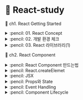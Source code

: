# :sunflower: React-study
:open_file_folder: ch1. React Getting Started

<details>
<summary> :pencil: 01. React Concept  </summary>
<div markdown="1">

## 01. React Concept 
### :pushpin: React 란 무엇일까?
> React 는 사용자 인터페이스(User Interface)를 만들기 위한 Javascript 라이브러리이다. <br>
> React 를 이해하기 위해 DOM(Document Object Model)을 알아야한다. <br>
> DOM 은 자바스크립트에서 HTML에 접근할 수 있도록 요소들을 객체화하여 사용할 수 있도록 한다.<br>
> DOM은 HTML이나 XML 문서의 interface 이다.
### :pushpin: Virtual DOM
가상 DOM은 DOM이 생성되기 전, 이전 상태 값과 수정사항을 비교하여 달라진 부분만 DOM 에게 한번에 전달하여 한번만 렌더링을 진행한다.
### :pushpin: Why virtual DOM?
- DOM 을 직접 제어하는 경우
    - 바뀐 부분만 정확히 바꿔야 한다.
- DOM을 직접 제어하지 않는 경우
    - 가상의 돔 트리를 사용해서,
    - 이전 상태를 비교하여, 
    - 바뀐 부분을 찾아내서 자동으로 바꾼다.
### :pushpin: 컴포넌트
- React는 UI를 여러 컴포넌트로 만들어 사용하므로 재사용성이 높다.
- 프로젝트가 복잡해지더라도 코드 유지보수 및 관리에 용이하다.
</div>
</details>

<details>
<summary> :pencil: 02. 개발 환경 체크  </summary>
<div markdown="1">

## 필요한 개발환경
- Node.js
    - installer
    - nvm
- Browser (Chrome)
- Git
- VSCode
</div>
</details>

<details>
<summary> :pencil: 03. React 라이브러리(1)  </summary>
<div markdown="1">

## 리액트가 하는 일
리액트의 핵심 모듈 2개로 리액트가 하는 일 알아보기
### :one: 리액트 컴포넌트 => HTMLElement 연결하기
"만들어진 리액트 컴포넌트"를 실제 HTMLElement에 연결할 때 ReactDOM 라이브러리를 이용한다.
```js
import ReactDOM from 'react-dom';
```
### :two: 리액트 컴포넌트 만들기
```js
import React from 'react';
```
## 파일 생성 예제
### :one: 프로젝트 시작하기
```
$ npm init -y
$ npx serve
```
### :two: index.html 파일 생성
[CDN 링크](https://reactjs.org/docs/cdn-links.html)
위 사이트에 접속하여 링크를 body 부분에 추가해준다
- index.html
```html
<body>
    <script crossorigin src="https://unpkg.com/react@18/umd/react.development.js"></script>
    <script crossorigin src="https://unpkg.com/react-dom@18/umd/react-dom.development.js"></script>
</body>
```

</div>
</details>





:open_file_folder: ch2. React Component

<details>
<summary> :pencil: React Component 만드는법  </summary>
<div markdown="1">

## React Component 만드는법 - 2가지
### class 컴포넌트
```js
import React from 'react';

// 정의
class ClassComponent extends React.Component {
    render() { 
        // 항상 return 해주어야 한다.
        return (<div>Hello</div>);
    }
}

// 사용
ReactDom.render(
    <ClassComponent />,
    document.querySelector('#root')
)
```

### function 컴포넌트
```js
import React from 'react';

// 정의 1
function FunctionComponent() {
    return <div>Hello</div>;
}
// 사용
ReactDOM.render(<FunctionComponent />, document.querySelector('#root'))

// 정의 2
const FunctionComponent = () => <div>Hello</div>;

// 사용
ReactDOM.render(<FunctionComponent />, document.querySelector('#root'))
```
</div>
</details>

<details>
<summary> :pencil: React.createElemet  </summary>
<div markdown="1">

## React.createElemet
사용형태
```js
React.createElemet(
    type, // 태그 이름 문자열 | 리액트 컴포넌트 | React.Fragment
    [props], // 리액트 컴포넌트에 넣어주는 데이터 객체
    [...children] // 자식으로 넣어주는 요소들
);
```
:one: 태그 이름 문자열 type
```html
<div id="root"></div>
<script type="text/javascript">
    ReactDOM.render(
        React.createElement("h1", null, `type 이 "태그 이름 문자열" 입니다.`),
        document.querySelector("#root")
    );
</script>
```
:two: 리액트 컴포넌트 type
```html
<div id="root"></div>
<script type="text/javascript">
    const Component = () => {
        return React.createElement("p", null, `type이 "React 컴포넌트" 입니다.`)
    }

    // <Component></Component> => <Component /> => <p>type이 "React 컴포넌트" 입니다.</p>
    ReactDOM.render(
        React.createElement(Component, null, null),
        document.querySelector("#root")
    );
</script>
```
:three: React.Fragment
```html
<div id="root"></div>
<script type="text/javascript">
    ReactDOM.render(
        React.createElement(
            React.Fragment,
            null,
            `type 이 "React Fragment" 입니다.`
        ),
        document.querySelector("#root")
    );
</script>
```
</div>
</details>

<details>
<summary> :pencil: JSX  </summary>
<div markdown="1">

## JSX
복잡한 코드를 순수하게 실행할 수 있는 자바스크립트로 변환하는 과정이 필요하다.<br>
JSX 문법으로 작성된 코드는 순수한 JavaScript로 컴파일 하여 사용한다. <br>
이는 `babel` 에 의해 진행된다.
[babel 사이트](https://babeljs.io/)
아래의 코드를 추가해주면 자동으로 변환한다.
```html
<script src="https://unpkg.com/@babel/standalone/babel.min.js"></script>

<div id="root"></div>
<script type="text/babel">
    ReactDOM.render(
        <div>
            <div>
                <h1>주제</h1>
                <ul>
                    <li>React</li>
                    <li>Vue</li>
                </ul>
            </div>
        </div>,
        document.querySelector("#root")
    );
</script>
```

### JSX를 사용하는 이유
- React.createElement VS JSX
    - JSX가 가독성이 엄청 좋음
- babel 과 같은 컴파일 과정에서 문법적 오류를 인지하기 쉬움
### JSX 문법
- 최상위 요소가 하나여야 합니다.
- 최상위 요소 리턴하는 경우, () 로 감싸야 합니다.
- 자식들을 바로 랜더링하고 싶으면, <>자식들</>를 사용합니다. => Fragment
- 자바스크립트 표현식을 사용하려면, {표현식} 를 이용합니다.
- if 문은 사용할 수 없습니다.  
    - 삼항 연산자 혹은 &&를 사용합니다.
- style 을 이용해 인라인 스타일링이 가능합니다.
- class 대신 className 을 사용해 class 를 적용할 수 있습니다.
</div>
</details>

<details>
<summary> :pencil: Props와 State  </summary>
<div markdown="1">

## Props와 State
- Props는 컴포넌트 외부에서 컴포넌트에게 주는 데이터 입니다.
- State 는 컴포넌트 내부에서 변경할 수 있는 데이터 입니다.
- 둗다 변경이 발생하면, 랜더가 다시 일어날 수 있습니다.

## Render 함수
Props 와 State 를 바탕으로 컴포넌트를 그립니다. <br>
그리고 Props와 state가 변경되면, 컴포넌트를 다시 그립니다. <br>
컴포넌트를 그리는 방법을 기술하는 함수가 랜더합수 입니다.
![mainpage](img/props.png) 
## Props
### :pushpin: 코드로 살펴보기
:one: function Component 이용하기
```html
<div id="root"></div>
<script type="text/babel">
    console.log(React);
    console.log(ReactDOM);

    // {message: '안녕하세요!!!'}
    function Component(props) {
        return (
            <div>
                <h1>{props.message} 이것은 함수로 만든 컴포넌트 입니다.</h1>
            </div>
        );
        // 출력: 안녕하세요!!! 이것은 함수로 만든 컴포넌트 입니다.
    }

    ReactDOM.render(
        <Component message = "안녕하세요!!!" />,
        document.querySelector('#root')
    );
</script>
```
:two: class Component 이용하기
```html
<div id="root"></div>
<script type="text/babel">
    console.log(React);
    console.log(ReactDOM);

    class Component extends React.Component {
        render() {
            return (
                <div>
                    <h1>{this.props.message} 이것은 클래스로 만든 컴포넌트 입니다.</h1>
                </div>
            );
        }
    }

    ReactDOM.render(
        <Component message = "안녕하세요!!" />,
        document.querySelector('#root')
    );
</script>
```
- 기본값 지정해보기 1
```html
<div id="root"></div>
<script type="text/babel">
    console.log(React);
    console.log(ReactDOM);

    class Component extends React.Component {
        render() {
            return (
                <div>
                    <h1>{this.props.message} 이것은 클래스로 만든 컴포넌트 입니다.</h1>
                </div>
            );
        }
    }

    Component.defaultProps = {
        message: "기본값",
    };

    ReactDOM.render(
        <Component />,
        document.querySelector('#root')
    );
</script>
```
- 기본값 지정해보기 2
```html
<div id="root"></div>
<script type="text/babel">
    console.log(React);
    console.log(ReactDOM);

    class Component extends React.Component {
        render() {
            return (
                <div>
                    <h1>{this.props.message} 이것은 클래스로 만든 컴포넌트 입니다.</h1>
                </div>
            );
        }

        static defaultProps = {
            message: "기본값",
        };
    }


    ReactDOM.render(
        <Component />,
        document.querySelector('#root')
    );
</script>
```
함수에서도 사용 가능하다.
## State
- State 정의 방법 1: 항상 객체 형태로 선언해야함
```html
<div id="root"></div>
<script type="text/babel">
    console.log(React);
    console.log(ReactDOM);

    class Component extends React.Component {
        state = {
            count: 0,
        }
        render() {
            return (
                <div>
                    <h1>
                        {this.props.message} 이것은 클래스로 만든 컴포넌트 입니다.
                    </h1>
                    <p>{this.state.count}</p>
                </div>
            );
        }

        componentDidMount() { // 메서드 재정의
            setTimeout(() => {
                this.setState({
                    count: this.state.count + 1,
                });
            }, 1000);
        }

        static defaultProps = {
            message: "기본값",
        };
    }


    ReactDOM.render(
        <Component message="기본값 아님"/>,
        document.querySelector('#root')
    );
</script>
```

- State 정의 방법 2
```html
<div id="root"></div>
<script type="text/babel">
    console.log(React);
    console.log(ReactDOM);

    class Component extends React.Component {
        constructor(props) {
            super(props);

            // state 초기화
            this.state = {count: 0};
        }

        render() {
            return (
                <div>
                    <h1>
                        {this.props.message} 이것은 클래스로 만든 컴포넌트 입니다.
                    </h1>
                    <p>{this.state.count}</p>
                </div>
            );
        }

        componentDidMount() { // 메서드 재정의
            setTimeout(() => {
                // this.setState({
                //     count: this.state.count + 1,
                // });
                this.setState((previousState) => {
                    const newState = { count: previousState.count + 1 }
                    return newState;
                })
            }, 1000);
        }

        static defaultProps = {
            message: "기본값",
        };
    }


    ReactDOM.render(
        <Component message="기본값 아님"/>,
        document.querySelector('#root')
    );
</script>
```

</div>
</details>


<details>
<summary> :pencil: Event Handling  </summary>
<div markdown="1">

## Event Handling
- HTML DOM 에 클릭하면 이벤트가 발생하고, 발생하면 그에 맞는 병경이 일어나도록 해야합니다.
- JSX 에 이벤트를 설정할 수 있습니다.
```js
class Comp extends React.Component {
    render() {
        return (
            <div>
                <button onClick={ () =>{
                    console.log('clicked');
                }}></button>
            </div>
        )
    }
}
```
- camelCase 로만 사용할 수 있습니다.
    - onClick, onMouseEnter
- 이벤트에 연결된 자바스트립트 코드는 함수입니다.
    - 이벤트={함수} 와 같이 사용합니다.
- 실제 DOM 요소들에만 사용 가능합니다.
    - 리액트 컴포넌트에 사용하면, 그냥 props로 전달합니다.
### :pushpin: 코드 구현
- 함수로 구현
```html
<script type="text/babel">
    function Component() {
        return (
            <div>
                <button onClick={()=> {
                    console.log("clicked");
                }}>
                    클릭
                </button>
            </div>
        )
        
    }

    ReactCOM.render(<Component />, document.querySelector('#root'));
</script>
```
- class로 구현
```html
<script type="text/babel">
    class Component extends React.Component {
        state = {
            count: 0,
        };
        render() {
            return (
                <div>
                <p>{this.state.count}</p>
                <button 
                    // onMouseEnter
                    onClick={()=> {
                        console.log("clicked");
                        this.setState((state) => ({
                            ...state, 
                            count: state.count + 1
                        }));
                }}>
                    클릭
                </button>
            </div>
            );     
        }
    }

    ReactCOM.render(<Component />, document.querySelector('#root'));
</script>
```
- 위 코드 `method` 로 분리하기 1
```html
<script type="text/babel">
    class Component extends React.Component {
        state = {
            count: 0,
        };
        constructor(props) {
            super(props);

            this.click = this.click.bind(this);
        }
        render() {
            return (
                <div>
                <p>{this.state.count}</p>
                <button onClick={this.click}>클릭</button>
            </div>
            );
            
        }
        click() {
            console.log("clicked");
            this.setState((state) => ({
                ...state, 
                count: state.count + 1
            }));
        }
    }

    ReactCOM.render(<Component />, document.querySelector('#root'));
</script>
```
- 위 코드 `method` 로 분리하기 2
```html
<script type="text/babel">
    class Component extends React.Component {
        state = {
            count: 0,
        };
        render() {
            return (
                <div>
                <p>{this.state.count}</p>
                <button onClick={this.click}>클릭</button>
            </div>
            );
            
        }
        click = () => {
            console.log("clicked");
            this.setState((state) => ({
                ...state, 
                count: state.count + 1
            }));
        };
    }

    ReactCOM.render(<Component />, document.querySelector('#root'));
</script>
```
</div>
</details>

<details>
<summary> :pencil: Component Lifecycle  </summary>
<div markdown="1">

## Component Lifecycle
리액트 컴포넌트는 탄생부터 죽음까지 여러지점에서 개발자가 작업이 가능하도록 메서드를 오버라이딩 할 수 있게 해준다.

### :one: Component 생성 및 마운트
- constructor
- componentWillMount
- render(최초 렌더)
- componentDidMount

```html
<script type="text/babel">
    class App extends React.component {
        state = {
            age: 23,
        };
        constructor(props) {
            super(props);

            console.log("constructor", props);
        };
        render() {
            console.log('render');
            return (
                <div>
                    <h2>
                        Hello {this.props.name} - {this.state.age}
                    </h2>
                </div>
            );
        }
        componentWillMount() {
            console.log("componentWillMount");
        }
        conmonentDidMount() {
            console.log("componentDidMount");

            setInterval(() => {
                console.log("setInterval");
                this.setState(state => ({...state, age: state.age}));
            }, 1000)
        }
    }

    ReactDOM.render(<App name="Mark" />, document.querySelector('#root'));
</script>
```
### :two: Component props, state 변경
- componentWillReceiveProps
- shouldComponentUpdate
- componentWillUpdate
- <b>render</b>
- componentDidUpdate
</div>
</details>
